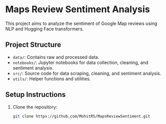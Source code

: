 # Maps Review Sentiment Analysis

This project aims to analyze the sentiment of Google Map reviews using NLP and Hugging Face transformers.

## Project Structure

- `data/`: Contains raw and processed data.
- `notebooks/`: Jupyter notebooks for data collection, cleaning, and sentiment analysis.
- `src/`: Source code for data scraping, cleaning, and sentiment analysis.
- `utils/`: Helper functions and utilities.

## Setup Instructions

1. Clone the repository:
   ```bash
   git clone https://github.com/MohitRS/MapsReviewSentiment.git
